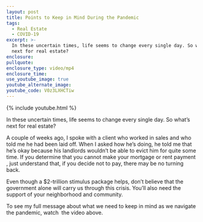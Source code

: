```yaml
---
layout: post
title: Points to Keep in Mind During the Pandemic
tags:
  - Real Estate
  - COVID-19
excerpt: >-
  In these uncertain times, life seems to change every single day. So what’s
  next for real estate?
enclosure:
pullquote:
enclosure_type: video/mp4
enclosure_time:
use_youtube_image: true
youtube_alternate_image:
youtube_code: V0z3LXHCTiw
---
```


{% include youtube.html %}

In these uncertain times, life seems to change every single day. So what’s next for real estate?

A couple of weeks ago, I spoke with a client who worked in sales and who told me he had been laid off. When I asked how he’s doing, he told me that he’s okay because his landlords wouldn’t be able to evict him for quite some time. If you determine that you cannot make your mortgage or rent payment , just understand that, if you decide not to pay, there may be no turning back.

Even though a $2-trillion stimulus package helps, don’t believe that the government alone will carry us through this crisis. You’ll also need the support of your neighborhood and community.

To see my full message about what we need to keep in mind as we navigate the pandemic, watch &nbsp;the video above.